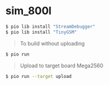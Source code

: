 # sim_800l

```bash 
$ pio lib install "StreamDebugger" 
$ pio lib install "TinyGSM"
``` 

> To build without uploading

```bash 
$ pio run 
``` 

> Upload to target board Mega2560 

```bash 
$ pio run --target upload 
```